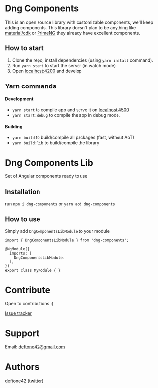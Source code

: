 # Dng Components

This is an open source library with customizable components, we'll keep adding components. This library doesn't plan to be anything like [material/cdk](https://material.angular.io/cdk/categories) or [PrimeNG](https://www.primefaces.org/primeng/) they already have excellent components. 

## How to start
1. Clone the repo, install dependencies (using `yarn install` command).
2. Run `yarn start` to start the server (in watch mode)
3. Open [localhost:4200](http://localhost:4200) and develop

## Yarn commands

#### Development
* `yarn start` to compile app and serve it on [localhost:4500](http://localhost:4500)
* `yarn start:debug` to compile the app in debug mode.

#### Building
* `yarn build` to build/compile all packages (fast, without AoT)
* `yarn build:lib` to build/compile the library

# Dng Components Lib

Set of Angular components ready to use

## Installation

run `npm i dng-components` or `yarn add dng-components`

## How to use

Simply add `DngComponentsLibModule` to your module

```
import { DngComponentsLibModule } from 'dng-components';

@NgModule({
  imports: [
    DngComponentsLibModule,
  ],
})
export class MyModule { }
```

# Contribute
Open to contributions :)

[Issue tracker](https://github.com/deftone42/dng-components/issues)

# Support
Email: deftone42@gmail.com

# Authors
deftone42 ([twitter](https://twitter.com/Deftone21))
